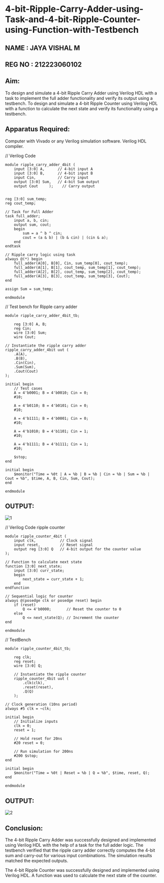# 4-bit-Ripple-Carry-Adder-using-Task-and-4-bit-Ripple-Counter-using-Function-with-Testbench

## NAME : JAYA VISHAL M
## REG NO : 212223060102


## Aim:
To design and simulate a 4-bit Ripple Carry Adder using Verilog HDL with a task to implement the full adder functionality and verify its output using a testbench.
To design and simulate a 4-bit Ripple Counter using Verilog HDL with a function to calculate the next state and verify its functionality using a testbench.

## Apparatus Required:
Computer with Vivado or any Verilog simulation software.
Verilog HDL compiler.

// Verilog Code

    module ripple_carry_adder_4bit (
        input [3:0] A,      // 4-bit input A
        input [3:0] B,      // 4-bit input B
        input Cin,          // Carry input
        output [3:0] Sum,   // 4-bit Sum output
        output Cout     );    // Carry output
    

    reg [3:0] sum_temp;
    reg cout_temp;

    // Task for Full Adder
    task full_adder;
        input a, b, cin;
        output sum, cout;
        begin
            sum = a ^ b ^ cin;
            cout = (a & b) | (b & cin) | (cin & a);
        end
    endtask

    // Ripple carry logic using task
    always @(*) begin
        full_adder(A[0], B[0], Cin, sum_temp[0], cout_temp);
        full_adder(A[1], B[1], cout_temp, sum_temp[1], cout_temp);
        full_adder(A[2], B[2], cout_temp, sum_temp[2], cout_temp);
        full_adder(A[3], B[3], cout_temp, sum_temp[3], Cout);
    end

    assign Sum = sum_temp;

    endmodule


// Test bench for Ripple carry adder

    module ripple_carry_adder_4bit_tb;

        reg [3:0] A, B;
        reg Cin;
        wire [3:0] Sum;
        wire Cout;

    // Instantiate the ripple carry adder
    ripple_carry_adder_4bit uut (
        .A(A),
        .B(B),
        .Cin(Cin),
        .Sum(Sum),
        .Cout(Cout)
    );

    initial begin
        // Test cases
        A = 4'b0001; B = 4'b0010; Cin = 0;
        #10;
        
        A = 4'b0110; B = 4'b0101; Cin = 0;
        #10;
        
        A = 4'b1111; B = 4'b0001; Cin = 0;
        #10;
        
        A = 4'b1010; B = 4'b1101; Cin = 1;
        #10;
        
        A = 4'b1111; B = 4'b1111; Cin = 1;
        #10;

        $stop;
    end

    initial begin
        $monitor("Time = %0t | A = %b | B = %b | Cin = %b | Sum = %b | Cout = %b", $time, A, B, Cin, Sum, Cout);
    end

    endmodule

## OUTPUT:
![1](https://github.com/user-attachments/assets/73e2e98c-7001-49c3-931c-4a8bae65693a)


// Verilog Code ripple counter

    module ripple_counter_4bit (
        input clk,           // Clock signal
        input reset,         // Reset signal
        output reg [3:0] Q   // 4-bit output for the counter value
    );

    // Function to calculate next state
    function [3:0] next_state;
        input [3:0] curr_state;
        begin
            next_state = curr_state + 1;
        end
    endfunction

    // Sequential logic for counter
    always @(posedge clk or posedge reset) begin
        if (reset)
            Q <= 4'b0000;       // Reset the counter to 0
        else
            Q <= next_state(Q); // Increment the counter
    end

    endmodule

// TestBench

    module ripple_counter_4bit_tb;
    
        reg clk;
        reg reset;
        wire [3:0] Q;
    
        // Instantiate the ripple counter
        ripple_counter_4bit uut (
            .clk(clk),
            .reset(reset),
            .Q(Q)
        );

    // Clock generation (10ns period)
    always #5 clk = ~clk;

    initial begin
        // Initialize inputs
        clk = 0;
        reset = 1;

        // Hold reset for 20ns
        #20 reset = 0;

        // Run simulation for 200ns
        #200 $stop;
    end

    initial begin
        $monitor("Time = %0t | Reset = %b | Q = %b", $time, reset, Q);
    end

    endmodule

## OUTPUT:
![2](https://github.com/user-attachments/assets/0af7265f-7e3d-47df-9550-775841885e6a)

## Conclusion:
The 4-bit Ripple Carry Adder was successfully designed and implemented using Verilog HDL with the help of a task for the full adder logic. The testbench verified that the ripple carry adder correctly computes the 4-bit sum and carry-out for various input combinations. The simulation results matched the expected outputs.

The 4-bit Ripple Counter was successfully designed and implemented using Verilog HDL. A function was used to calculate the next state of the counter.

